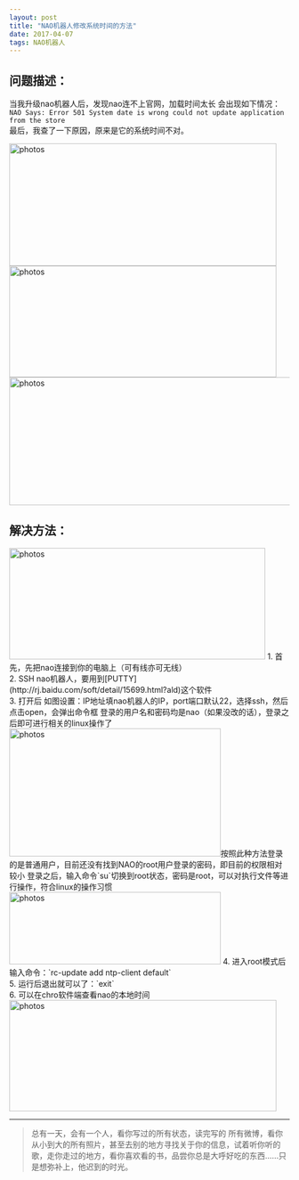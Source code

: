 ```yaml
---
layout: post
title: "NAO机器人修改系统时间的方法"
date: 2017-04-07
tags: NAO机器人  
---
```



## 问题描述：


当我升级nao机器人后，发现nao连不上官网，加载时间太长
会出现如下情况：<br>
`NAO Says: Error 501 System date is wrong could not update application from the store`<br>
最后，我查了一下原因，原来是它的系统时间不对。

<img src="https://robotkang-1257995526.cos.ap-chengdu.myqcloud.com/nao%E6%9C%BA%E5%99%A8%E4%BA%BA%E7%B3%BB%E7%BB%9F%E6%97%B6%E9%97%B4/2.jpg" width="480" height="220" alt="photos"/>
<img src="https://robotkang-1257995526.cos.ap-chengdu.myqcloud.com/nao%E6%9C%BA%E5%99%A8%E4%BA%BA%E7%B3%BB%E7%BB%9F%E6%97%B6%E9%97%B4/1.jpg" width="480" height="200" alt="photos"/>
<img src="https://robotkang-1257995526.cos.ap-chengdu.myqcloud.com/nao%E6%9C%BA%E5%99%A8%E4%BA%BA%E7%B3%BB%E7%BB%9F%E6%97%B6%E9%97%B4/3.jpg" width="580" height="230" alt="photos"/>



## 解决方法：



<img src="https://robotkang-1257995526.cos.ap-chengdu.myqcloud.com/nao%E6%9C%BA%E5%99%A8%E4%BA%BA%E7%B3%BB%E7%BB%9F%E6%97%B6%E9%97%B4/4.jpg" width="460" height="200" alt="photos"/>
1. 首先，先把nao连接到你的电脑上（可有线亦可无线）<br>
2. SSH  nao机器人，要用到[PUTTY](http://rj.baidu.com/soft/detail/15699.html?ald)这个软件<br>
3. 打开后 如图设置：IP地址填nao机器人的IP，port端口默认22，选择ssh，然后点击open，会弹出命令框
登录的用户名和密码均是nao（如果没改的话），登录之后即可进行相关的linux操作了<br>
<img src="https://robotkang-1257995526.cos.ap-chengdu.myqcloud.com/nao%E6%9C%BA%E5%99%A8%E4%BA%BA%E7%B3%BB%E7%BB%9F%E6%97%B6%E9%97%B4/5.jpg" width="380" height="230" alt="photos"/>按照此种方法登录的是普通用户，目前还没有找到NAO的root用户登录的密码，即目前的权限相对较小
登录之后，输入命令`su`切换到root状态，密码是root，可以对执行文件等进行操作，符合linux的操作习惯
<img src="https://robotkang-1257995526.cos.ap-chengdu.myqcloud.com/nao%E6%9C%BA%E5%99%A8%E4%BA%BA%E7%B3%BB%E7%BB%9F%E6%97%B6%E9%97%B4/6.jpg" width="380" height="130" alt="photos"/>
4. 进入root模式后输入命令：`rc-update add ntp-client default`<br>
5. 运行后退出就可以了：`exit`<br>
6. 可以在chro软件端查看nao的本地时间<br>
<img src="https://robotkang-1257995526.cos.ap-chengdu.myqcloud.com/nao%E6%9C%BA%E5%99%A8%E4%BA%BA%E7%B3%BB%E7%BB%9F%E6%97%B6%E9%97%B4/7.jpg" width="480" height="200" alt="photos"/>



----------
> 总有一天，会有一个人，看你写过的所有状态，读完写的
所有微博，看你从小到大的所有照片，甚至去别的地方寻找关于你的信息，试着听你听的歌，走你走过的地方，看你喜欢看的书，品尝你总是大呼好吃的东西……只是想弥补上，他迟到的时光。
<br>




